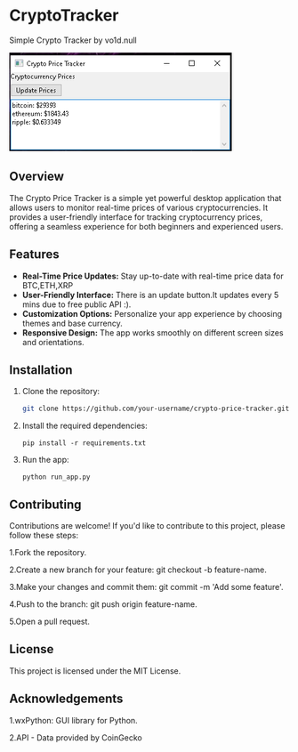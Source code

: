 # CryptoTracker
Simple Crypto Tracker by vo1d.null

![App Screenshot](screenshots/app_screenshot.png)

## Overview

The Crypto Price Tracker is a simple yet powerful desktop application that allows users to monitor real-time prices of various cryptocurrencies. 
It provides a user-friendly interface for tracking cryptocurrency prices, offering a seamless experience for both beginners and experienced users.

## Features

- **Real-Time Price Updates:** Stay up-to-date with real-time price data for BTC,ETH,XRP
- **User-Friendly Interface:** There is an update button.It updates every 5 mins due to free public API :).
- **Customization Options:** Personalize your app experience by choosing themes and base currency.
- **Responsive Design:** The app works smoothly on different screen sizes and orientations.

## Installation

1. Clone the repository:
   ```sh
   git clone https://github.com/your-username/crypto-price-tracker.git
2. Install the required dependencies:
   ```ah
   pip install -r requirements.txt
3. Run the app:
   ```ah
   python run_app.py
   
## Contributing

Contributions are welcome! If you'd like to contribute to this project, please follow these steps:

1.Fork the repository.

2.Create a new branch for your feature: git checkout -b feature-name.

3.Make your changes and commit them: git commit -m 'Add some feature'.

4.Push to the branch: git push origin feature-name.

5.Open a pull request.


## License
This project is licensed under the MIT License.

## Acknowledgements
1.wxPython: GUI library for Python.

2.API - Data provided by CoinGecko
